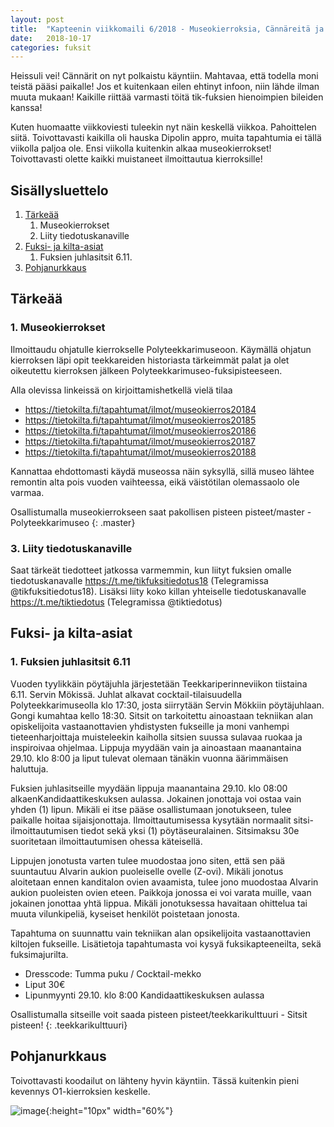 ```yaml
---
layout: post
title:  "Kapteenin viikkomaili 6/2018 - Museokierroksia, Cännäreitä ja kouluhommia"
date:   2018-10-17
categories: fuksit
---
```


Heissuli vei! Cännärit on nyt polkaistu käyntiin. Mahtavaa, että todella moni teistä pääsi paikalle! Jos et kuitenkaan eilen ehtinyt infoon, niin lähde ilman muuta mukaan! Kaikille riittää varmasti töitä tik-fuksien hienoimpien bileiden kanssa! 

Kuten huomaatte viikkoviesti tuleekin nyt näin keskellä viikkoa. Pahoittelen siitä. Toivottavasti kaikilla oli hauska Dipolin appro, muita tapahtumia ei tällä viikolla paljoa ole. Ensi viikolla kuitenkin alkaa museokierrokset! Toivottavasti olette kaikki muistaneet ilmoittautua kierroksille!

## Sisällysluettelo
1.	[Tärkeää](#tärkeää)
	1. Museokierrokset
	2. Liity tiedotuskanaville
2. [Fuksi- ja kilta-asiat](#fuksi--ja-kilta-asiat)
	1. Fuksien juhlasitsit 6.11.
3. [Pohjanurkkaus](#pohjanurkkaus)

## Tärkeää

### 1. Museokierrokset
Ilmoittaudu ohjatulle kierrokselle Polyteekkarimuseoon. Käymällä ohjatun kierroksen läpi opit teekkareiden historiasta tärkeimmät palat ja olet oikeutettu kierroksen jälkeen Polyteekkarimuseo-fuksipisteeseen.

Alla olevissa linkeissä on kirjoittamishetkellä vielä tilaa
* <https://tietokilta.fi/tapahtumat/ilmot/museokierros20184>
* <https://tietokilta.fi/tapahtumat/ilmot/museokierros20185>
* <https://tietokilta.fi/tapahtumat/ilmot/museokierros20186>
* <https://tietokilta.fi/tapahtumat/ilmot/museokierros20187>
* <https://tietokilta.fi/tapahtumat/ilmot/museokierros20188>

Kannattaa ehdottomasti käydä museossa näin syksyllä, sillä museo lähtee remontin alta pois vuoden vaihteessa, eikä väistötilan olemassaolo ole varmaa.

Osallistumalla museokierrokseen saat pakollisen pisteen pisteet/master - Polyteekkarimuseo
{: .master}

### 3. Liity tiedotuskanaville
Saat tärkeät tiedotteet jatkossa varmemmin, kun liityt fuksien omalle tiedotuskanavalle <https://t.me/tikfuksitiedotus18> (Telegramissa @tikfuksitiedotus18). Lisäksi liity koko killan yhteiselle tiedotuskanavalle <https://t.me/tiktiedotus> (Telegramissa @tiktiedotus)

## Fuksi- ja kilta-asiat

### 1. Fuksien juhlasitsit 6.11
Vuoden tyylikkäin pöytäjuhla järjestetään Teekkariperinneviikon tiistaina 6.11. Servin Mökissä. Juhlat alkavat cocktail-tilaisuudella Polyteekkarimuseolla klo 17:30, josta siirrytään Servin Mökkiin pöytäjuhlaan. Gongi kumahtaa kello 18:30. Sitsit on tarkoitettu ainoastaan tekniikan alan opiskelijoita vastaanottavien yhdistysten fukseille ja moni vanhempi tieteenharjoittaja muisteleekin kaiholla sitsien suussa sulavaa ruokaa ja inspiroivaa ohjelmaa. Lippuja myydään vain ja ainoastaan maanantaina 29.10. klo 8:00 ja liput tulevat olemaan tänäkin vuonna äärimmäisen haluttuja.

Fuksien juhlasitseille myydään lippuja maanantaina 29.10. klo 08:00 alkaenKandidaattikeskuksen aulassa. Jokainen jonottaja voi ostaa vain yhden (1) lipun. Mikäli ei itse pääse osallistumaan jonotukseen, tulee paikalle hoitaa sijaisjonottaja. Ilmoittautumisessa kysytään normaalit sitsi-ilmoittautumisen tiedot sekä yksi (1) pöytäseuralainen. 
Sitsimaksu 30e suoritetaan ilmoittautumisen ohessa käteisellä.

Lippujen jonotusta varten tulee muodostaa jono siten, että sen pää suuntautuu Alvarin aukion puoleiselle ovelle (Z-ovi). Mikäli jonotus aloitetaan ennen kanditalon ovien avaamista, tulee jono muodostaa Alvarin aukion puoleisten ovien eteen. Paikkoja jonossa ei voi varata muille, vaan jokainen jonottaa yhtä lippua. Mikäli jonotuksessa havaitaan ohittelua tai muuta vilunkipeliä, kyseiset henkilöt poistetaan jonosta.

Tapahtuma on suunnattu vain tekniikan alan opsikelijoita vastaanottavien kiltojen fukseille. Lisätietoja tapahtumasta voi kysyä fuksikapteeneilta, sekä fuksimajurilta.

* Dresscode: Tumma puku / Cocktail-mekko
* Liput 30€
* Lipunmyynti 29.10. klo 8:00 Kandidaattikeskuksen aulassa

Osallistumalla sitseille voit saada pisteen pisteet/teekkarikulttuuri - Sitsit pisteen!
{: .teekkarikulttuuri}

## Pohjanurkkaus
Toivottavasti koodailut on lähteny hyvin käyntiin. Tässä kuitenkin pieni kevennys O1-kierroksien keskelle.

![image](/kapteeninviikkomaili/assets/201806/developing.jpg){:height="10px" width="60%"}